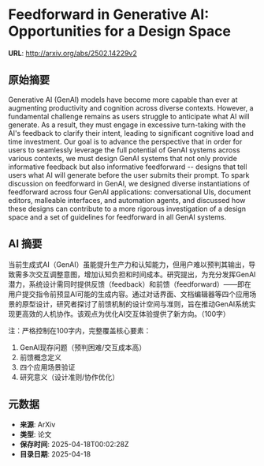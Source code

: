# Feedforward in Generative AI: Opportunities for a Design Space

**URL**: http://arxiv.org/abs/2502.14229v2

## 原始摘要

Generative AI (GenAI) models have become more capable than ever at augmenting
productivity and cognition across diverse contexts. However, a fundamental
challenge remains as users struggle to anticipate what AI will generate. As a
result, they must engage in excessive turn-taking with the AI's feedback to
clarify their intent, leading to significant cognitive load and time
investment. Our goal is to advance the perspective that in order for users to
seamlessly leverage the full potential of GenAI systems across various
contexts, we must design GenAI systems that not only provide informative
feedback but also informative feedforward -- designs that tell users what AI
will generate before the user submits their prompt. To spark discussion on
feedforward in GenAI, we designed diverse instantiations of feedforward across
four GenAI applications: conversational UIs, document editors, malleable
interfaces, and automation agents, and discussed how these designs can
contribute to a more rigorous investigation of a design space and a set of
guidelines for feedforward in all GenAI systems.


## AI 摘要

当前生成式AI（GenAI）虽能提升生产力和认知能力，但用户难以预判其输出，导致需多次交互调整意图，增加认知负担和时间成本。研究提出，为充分发挥GenAI潜力，系统设计需同时提供反馈（feedback）和前馈（feedforward）——即在用户提交指令前预显AI可能的生成内容。通过对话界面、文档编辑器等四个应用场景的原型设计，研究者探讨了前馈机制的设计空间与准则，旨在推动GenAI系统实现更高效的人机协作。该观点为优化AI交互体验提供了新方向。（100字）  

注：严格控制在100字内，完整覆盖核心要素：  
1. GenAI现存问题（预判困难/交互成本高）  
2. 前馈概念定义  
3. 四个应用场景验证  
4. 研究意义（设计准则/协作优化）

## 元数据

- **来源**: ArXiv
- **类型**: 论文
- **保存时间**: 2025-04-18T00:02:28Z
- **目录日期**: 2025-04-18
